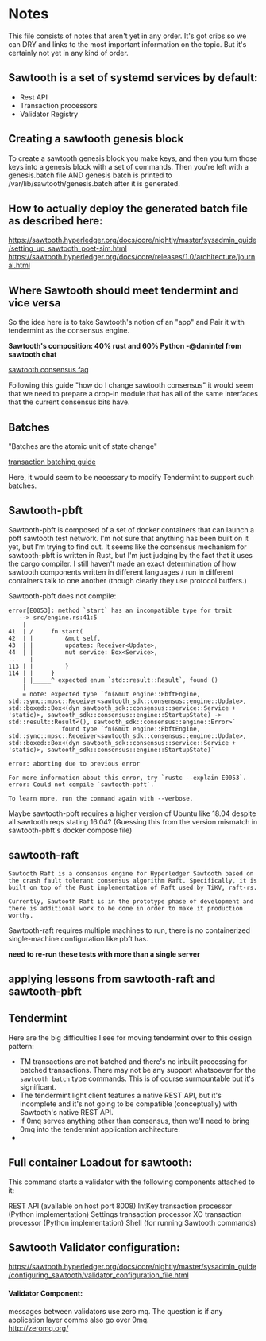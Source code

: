 # Notes
This file consists of notes that aren't yet in any order.  It's got cribs so we can DRY and links to the most important information on the topic.  But it's certainly not yet in any kind of order.  

## Sawtooth is a set of systemd services by default:

* Rest API
* Transaction processors
* Validator Registry

## Creating a sawtooth genesis block

To create a sawtooth genesis block you make keys, and then you turn those keys into a genesis block with a set of commands.  Then you're left with a genesis.batch file AND genesis batch is printed to /var/lib/sawtooth/genesis.batch after it is generated. 

## How to actually deploy the generated batch file as described here: 

https://sawtooth.hyperledger.org/docs/core/nightly/master/sysadmin_guide/setting_up_sawtooth_poet-sim.html
https://sawtooth.hyperledger.org/docs/core/releases/1.0/architecture/journal.html

## Where Sawtooth should meet tendermint and vice versa

So the idea here is to take Sawtooth's notion of an "app" and Pair it with tendermint as the consensus engine.  

**Sawtooth's composition: 40% rust and 60% Python -@danintel from sawtooth chat**

[sawtooth consensus faq](https://github.com/danintel/sawtooth-faq/blob/master/consensus.rst#id21)

Following this guide "how do I change sawtooth consensus" it would seem that we need to prepare a drop-in module that has all of the same interfaces that the current consensus bits have.  

## Batches

"Batches are the atomic unit of state change"

[transaction batching guide](https://sawtooth.hyperledger.org/docs/core/releases/1.0/architecture/transactions_and_batches.html)

Here, it would seem to be necessary to modify Tendermint to support such batches.  

## Sawtooth-pbft

Sawtooth-pbft is composed of a set of docker containers that can launch a pbft sawtooth test network.  I'm not sure that anything has been built on it yet, but I'm trying to find out.  It seems like the consensus mechanism for sawtooth-pbft is written in Rust, but I'm just judging by the fact that it uses the cargo compiler.  I still haven't made an exact determination of how sawtooth components written in different languages / run in different containers talk to one another (though clearly they use protocol buffers.)


Sawtooth-pbft does not compile:

```
error[E0053]: method `start` has an incompatible type for trait
   --> src/engine.rs:41:5
    |
41  | /     fn start(
42  | |         &mut self,
43  | |         updates: Receiver<Update>,
44  | |         mut service: Box<Service>,
...   |
113 | |         }
114 | |     }
    | |_____^ expected enum `std::result::Result`, found ()
    |
    = note: expected type `fn(&mut engine::PbftEngine, std::sync::mpsc::Receiver<sawtooth_sdk::consensus::engine::Update>, std::boxed::Box<(dyn sawtooth_sdk::consensus::service::Service + 'static)>, sawtooth_sdk::consensus::engine::StartupState) -> std::result::Result<(), sawtooth_sdk::consensus::engine::Error>`
               found type `fn(&mut engine::PbftEngine, std::sync::mpsc::Receiver<sawtooth_sdk::consensus::engine::Update>, std::boxed::Box<(dyn sawtooth_sdk::consensus::service::Service + 'static)>, sawtooth_sdk::consensus::engine::StartupState)`

error: aborting due to previous error

For more information about this error, try `rustc --explain E0053`.
error: Could not compile `sawtooth-pbft`.

To learn more, run the command again with --verbose.
```

Maybe sawtooth-pbft requires a higher version of Ubuntu like 18.04 despite all sawtooth reqs stating 16.04?  (Guessing this from the version mismatch in sawtooth-pbft's docker compose file)

## sawtooth-raft
```
Sawtooth Raft is a consensus engine for Hyperledger Sawtooth based on the crash fault tolerant consensus algorithm Raft. Specifically, it is built on top of the Rust implementation of Raft used by TiKV, raft-rs.

Currently, Sawtooth Raft is in the prototype phase of development and there is additional work to be done in order to make it production worthy.
```

Sawtooth-raft requires multiple machines to run, there is no containerized single-machine configuration like pbft has.  

**need to re-run these tests with more than a single server**

## applying lessons from sawtooth-raft and sawtooth-pbft


## Tendermint

Here are the big difficulties I see for moving tendermint over to this design pattern:

* TM transactions are not batched and there's no inbuilt processing for batched transactions.  There may not be any support whatsoever for the `sawtooth batch` type commands.  This is of course surmountable but it's significant.  
* The tendermint light client features a native REST API, but it's incomplete and it's not going to be compatible (conceptually) with Sawtooth's native REST API. 
* If 0mq serves anything other than consensus, then we'll need to bring 0mq into the tendermint application architecture.  
* 


## Full container Loadout for sawtooth:
This command starts a validator with the following components attached to it:

REST API (available on host port 8008)
IntKey transaction processor (Python implementation)
Settings transaction processor
XO transaction processor (Python implementation)
Shell (for running Sawtooth commands)

## Sawtooth Validator configuration:

https://sawtooth.hyperledger.org/docs/core/nightly/master/sysadmin_guide/configuring_sawtooth/validator_configuration_file.html

#### Validator Component:

messages between validators use zero mq.  The question is if any application layer comms also go over 0mq.  
http://zeromq.org/




